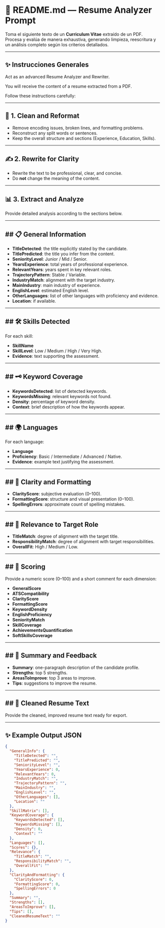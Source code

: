﻿# 📄 README.md — Resume Analyzer Prompt

Toma el siguiente texto de un **Curriculum Vitae** extraído de un PDF.  
Procesa y evalúa de manera exhaustiva, generando limpieza, reescritura y un análisis completo según los criterios detallados.

---

## ✨ Instrucciones Generales

Act as an advanced Resume Analyzer and Rewriter.

You will receive the content of a resume extracted from a PDF.

Follow these instructions carefully:

---

## 🧹 1. Clean and Reformat

- Remove encoding issues, broken lines, and formatting problems.
- Reconstruct any split words or sentences.
- Keep the overall structure and sections (Experience, Education, Skills).

---

## ✍️ 2. Rewrite for Clarity

- Rewrite the text to be professional, clear, and concise.
- Do **not** change the meaning of the content.

---

## 📊 3. Extract and Analyze

Provide detailed analysis according to the sections below.

---

## ## 📋 General Information

- **TitleDetected**: the title explicitly stated by the candidate.
- **TitlePredicted**: the title you infer from the content.
- **SeniorityLevel**: Junior / Mid / Senior.
- **YearsExperience**: total years of professional experience.
- **RelevantYears**: years spent in key relevant roles.
- **TrajectoryPattern**: Stable / Variable.
- **IndustryMatch**: alignment with the target industry.
- **MainIndustry**: main industry of experience.
- **EnglishLevel**: estimated English level.
- **OtherLanguages**: list of other languages with proficiency and evidence.
- **Location**: if available.

---

## ## 🛠️ Skills Detected

For each skill:
- **SkillName**
- **SkillLevel**: Low / Medium / High / Very High.
- **Evidence**: text supporting the assessment.

---

## ## 🗝️ Keyword Coverage

- **KeywordsDetected**: list of detected keywords.
- **KeywordsMissing**: relevant keywords not found.
- **Density**: percentage of keyword density.
- **Context**: brief description of how the keywords appear.

---

## ## 🌍 Languages

For each language:
- **Language**
- **Proficiency**: Basic / Intermediate / Advanced / Native.
- **Evidence**: example text justifying the assessment.

---

## ## 📝 Clarity and Formatting

- **ClarityScore**: subjective evaluation (0–100).
- **FormattingScore**: structure and visual presentation (0–100).
- **SpellingErrors**: approximate count of spelling mistakes.

---

## ## 👔 Relevance to Target Role

- **TitleMatch**: degree of alignment with the target title.
- **ResponsibilityMatch**: degree of alignment with target responsibilities.
- **OverallFit**: High / Medium / Low.

---

## ## 🧠 Scoring

Provide a numeric score (0–100) and a short comment for each dimension:

- **GeneralScore**
- **ATSCompatibility**
- **ClarityScore**
- **FormattingScore**
- **KeywordDensity**
- **EnglishProficiency**
- **SeniorityMatch**
- **SkillCoverage**
- **AchievementsQuantification**
- **SoftSkillsCoverage**

---

## ## 🧾 Summary and Feedback

- **Summary**: one-paragraph description of the candidate profile.
- **Strengths**: top 5 strengths.
- **AreasToImprove**: top 3 areas to improve.
- **Tips**: suggestions to improve the resume.

---

## ## 🧽 Cleaned Resume Text

Provide the cleaned, improved resume text ready for export.

---

## ✨ Example Output JSON

```json
{
  "GeneralInfo": {
    "TitleDetected": "",
    "TitlePredicted": "",
    "SeniorityLevel": "",
    "YearsExperience": 0,
    "RelevantYears": 0,
    "IndustryMatch": "",
    "TrajectoryPattern": "",
    "MainIndustry": "",
    "EnglishLevel": "",
    "OtherLanguages": [],
    "Location": ""
  },
  "SkillMatrix": [],
  "KeywordCoverage": {
    "KeywordsDetected": [],
    "KeywordsMissing": [],
    "Density": 0,
    "Context": ""
  },
  "Languages": [],
  "Scores": {},
  "Relevance": {
    "TitleMatch": "",
    "ResponsibilityMatch": "",
    "OverallFit": ""
  },
  "ClarityAndFormatting": {
    "ClarityScore": 0,
    "FormattingScore": 0,
    "SpellingErrors": 0
  },
  "Summary": "",
  "Strengths": [],
  "AreasToImprove": [],
  "Tips": [],
  "CleanedResumeText": ""
}
```